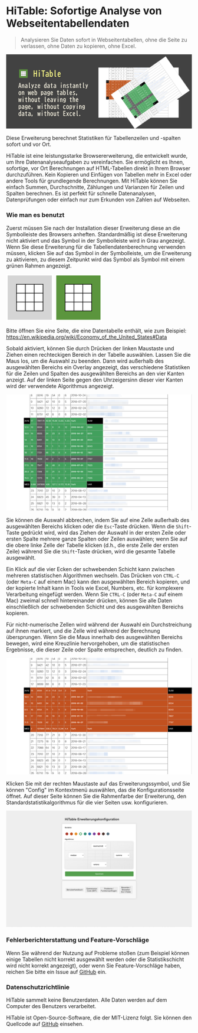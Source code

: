 HiTable: Sofortige Analyse von Webseitentabellendaten
===

> Analysieren Sie Daten sofort in Webseitentabellen, ohne die Seite zu verlassen, ohne Daten zu kopieren, ohne Excel.

![](assets/tile-1.png)

Diese Erweiterung berechnet Statistiken für Tabellenzeilen und -spalten sofort und vor Ort.

HiTable ist eine leistungsstarke Browsererweiterung, die entwickelt wurde, um Ihre Datenanalyseaufgaben zu vereinfachen. Sie ermöglicht es Ihnen, sofortige, vor Ort Berechnungen auf HTML-Tabellen direkt in Ihrem Browser durchzuführen. Kein Kopieren und Einfügen von Tabellen mehr in Excel oder andere Tools für grundlegende Berechnungen. Mit HiTable können Sie einfach Summen, Durchschnitte, Zählungen und Varianzen für Zeilen und Spalten berechnen. Es ist perfekt für schnelle Datenanalysen, Datenprüfungen oder einfach nur zum Erkunden von Zahlen auf Webseiten.

### Wie man es benutzt

Zuerst müssen Sie nach der Installation dieser Erweiterung diese an die Symbolleiste des Browsers anheften. Standardmäßig ist diese Erweiterung nicht aktiviert und das Symbol in der Symbolleiste wird in Grau angezeigt. Wenn Sie diese Erweiterung für die Tabellendatenberechnung verwenden müssen, klicken Sie auf das Symbol in der Symbolleiste, um die Erweiterung zu aktivieren, zu diesem Zeitpunkt wird das Symbol als Symbol mit einem grünen Rahmen angezeigt.

![](../src/assets/inactive.png)
![](../src/assets/active.png)

Bitte öffnen Sie eine Seite, die eine Datentabelle enthält, wie zum Beispiel: 
https://en.wikipedia.org/wiki/Economy_of_the_United_States#Data

Sobald aktiviert, können Sie durch Drücken der linken Maustaste und Ziehen einen rechteckigen Bereich in der Tabelle auswählen. Lassen Sie die Maus los, um die Auswahl zu beenden. Dann wird außerhalb des ausgewählten Bereichs ein Overlay angezeigt, das verschiedene Statistiken für die Zeilen und Spalten des ausgewählten Bereichs an den vier Kanten anzeigt. Auf der linken Seite gegen den Uhrzeigersinn dieser vier Kanten wird der verwendete Algorithmus angezeigt.

![](assets/screenshot-1.png)

Sie können die Auswahl abbrechen, indem Sie auf eine Zelle außerhalb des ausgewählten Bereichs klicken oder die `Esc`-Taste drücken. Wenn die `Shift`-Taste gedrückt wird, wird das Ziehen der Auswahl in der ersten Zeile oder ersten Spalte mehrere ganze Spalten oder Zeilen auswählen; wenn Sie auf die obere linke Zelle der Tabelle klicken (d.h., die erste Zelle der ersten Zeile) während Sie die `Shift`-Taste drücken, wird die gesamte Tabelle ausgewählt.

Ein Klick auf die vier Ecken der schwebenden Schicht kann zwischen mehreren statistischen Algorithmen wechseln. Das Drücken von `CTRL-C` (oder `Meta-C` auf einem Mac) kann den ausgewählten Bereich kopieren, und der kopierte Inhalt kann in Tools wie Excel, Numbers, etc. für komplexere Verarbeitung eingefügt werden. Wenn Sie `CTRL-C` (oder `Meta-C` auf einem Mac) zweimal schnell hintereinander drücken, können Sie alle Daten einschließlich der schwebenden Schicht und des ausgewählten Bereichs kopieren.

Für nicht-numerische Zellen wird während der Auswahl ein Durchstreichung auf ihnen markiert, und die Zelle wird während der Berechnung übersprungen. Wenn Sie die Maus innerhalb des ausgewählten Bereichs bewegen, wird eine Kreuzlinie hervorgehoben, um die statistischen Ergebnisse, die dieser Zeile oder Spalte entsprechen, deutlich zu finden.

![](assets/screenshot-2.png)

Klicken Sie mit der rechten Maustaste auf das Erweiterungssymbol, und Sie können "Config" im Kontextmenü auswählen, das die Konfigurationsseite öffnet. Auf dieser Seite können Sie die Rahmenfarbe der Erweiterung, den Standardstatistikalgorithmus für die vier Seiten usw. konfigurieren.

![](assets/config-de.png)

### Fehlerberichterstattung und Feature-Vorschläge

Wenn Sie während der Nutzung auf Probleme stoßen (zum Beispiel können einige Tabellen nicht korrekt ausgewählt werden oder die Statistikschicht wird nicht korrekt angezeigt), oder wenn Sie Feature-Vorschläge haben, reichen Sie bitte ein Issue auf [GitHub](https://github.com/wxy/HiTable/issues) ein.

### Datenschutzrichtlinie

HiTable sammelt keine Benutzerdaten. Alle Daten werden auf dem Computer des Benutzers verarbeitet.

HiTable ist Open-Source-Software, die der MIT-Lizenz folgt. Sie können den Quellcode auf [GitHub](https://github.com/wxy/HiTable) einsehen.